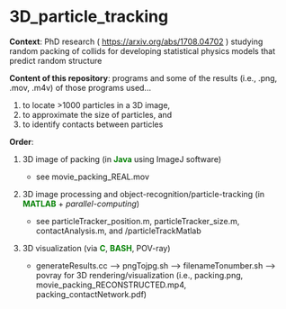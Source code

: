# 3D_particle_tracking

__Context__: PhD research (<font color = 'blue'> https://arxiv.org/abs/1708.04702 </font>) 
studying random packing of collids for developing statistical physics models that predict random structure 

__Content of this repository__: programs and some of the results (i.e., .png, .mov, .m4v) of those programs used...

1) to locate >1000 particles in a 3D image, 
2) to approximate the size of particles, and 
3) to identify contacts between particles

__Order__:

1) 3D image of packing (in <font color = 'green'>__Java__</font> using ImageJ software)
    * see movie_packing_REAL.mov

2) 3D image processing and object-recognition/particle-tracking (in <font color = 'green'>__MATLAB__</font> + _parallel-computing_)
    * see particleTracker_position.m, particleTracker_size.m, contactAnalysis.m, and /particleTrackMatlab

3) 3D visualization (via <font color ='green'>__C__</font>, <font color='green'>__BASH__</font>, POV-ray) 
   * generateResults.cc --> pngTojpg.sh  --> filenameTonumber.sh --> povray for 3D rendering/visualization (i.e., packing.png, movie_packing_RECONSTRUCTED.mp4, packing_contactNetwork.pdf)
